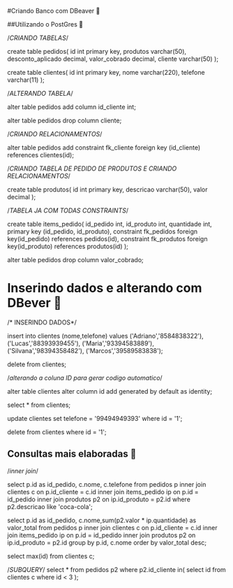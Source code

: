 #Criando Banco com DBeaver :bear:

##Utilizando o  PostGres :elephant:



/*CRIANDO TABELAS*/

create table pedidos(
id int primary key,
produtos varchar(50),
desconto_aplicado decimal,
valor_cobrado decimal,
cliente varchar(50)
);

create table clientes(
id int primary key,
nome varchar(220),
telefone varchar(11)
);

/*ALTERANDO TABELA*/

alter table pedidos 
add column id_cliente int;

alter table pedidos
drop column cliente;

/*CRIANDO RELACIONAMENTOS*/

alter table pedidos 
add constraint fk_cliente
foreign key (id_cliente)
references clientes(id);

/*CRIANDO TABELA DE PEDIDO DE PRODUTOS E CRIANDO RELACIONAMENTOS*/

create table produtos(
id int primary key,
descricao varchar(50),
valor decimal
);

/*TABELA JA COM TODAS CONSTRAINTS*/

create table items_pedido(
id_pedido int,
id_produto int,
quantidade int,
primary key (id_pedido, id_produto),
constraint fk_pedidos
	foreign key(id_pedido)
	references pedidos(id),
constraint fk_produtos
	foreign key(id_produto)
	references produtos(id)
);

alter table pedidos
drop column valor_cobrado;



# Inserindo dados e alterando com DBever :bear:

/* INSERINDO DADOS*/

insert  into clientes 
(nome,telefone)
values
('Adriano','8584838322'),
('Lucas','88393939455'),
('Maria','93394583889'),
('Silvana','98394358482'),
('Marcos','39589583838');

delete  from clientes;

/*alterando a coluna ID para gerar codigo automatico*/

alter table clientes 
alter column id
add generated by default as identity;

select * from clientes;

update clientes 
set telefone = '99494949393'
where id = '1';

delete from clientes
where id = '1';

## Consultas mais elaboradas  :page_with_curl:

/*inner join*/

select p.id as id_pedido, c.nome, c.telefone
from pedidos p
inner join clientes c 
on p.id_cliente = c.id
inner join items_pedido ip
on p.id  = id_pedido 
inner  join produtos p2
on ip.id_produto = p2.id
where p2.descricao like 'coca-cola';

select p.id as id_pedido, c.nome,sum(p2.valor * ip.quantidade) as valor_total
from pedidos p
inner join clientes c 
on p.id_cliente = c.id
inner join items_pedido ip
on p.id  = id_pedido 
inner  join produtos p2
on ip.id_produto = p2.id
group by p.id, c.nome 
order  by valor_total desc;


select max(id) from clientes c;

/*SUBQUERY*/
select * from pedidos p2 where p2.id_cliente in(
select id from clientes c where id < 3
);

